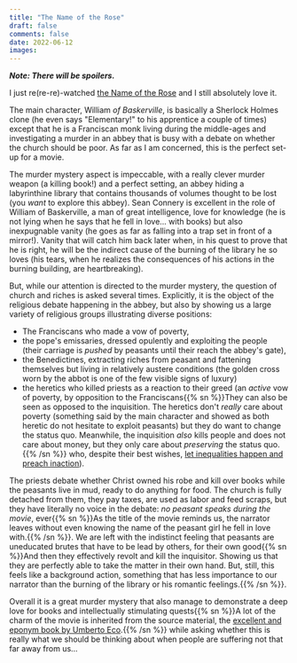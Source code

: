 ```yaml
---
title: "The Name of the Rose"
draft: false
comments: false
date: 2022-06-12
images:
---
```


***Note: There will be spoilers.***

I just re(re-re)-watched [the Name of the Rose](https://www.imdb.com/title/tt0091605/) and I still absolutely love it.

The main character, William *of Baskerville*, is basically a Sherlock Holmes clone (he even says "Elementary!" to his apprentice a couple of times) except that he is a Franciscan monk living during the middle-ages and investigating a murder in an abbey that is busy with a debate on whether the church should be poor.
As far as I am concerned, this is the perfect set-up for a movie.

The murder mystery aspect is impeccable, with a really clever murder weapon (a killing book!) and a perfect setting, an abbey hiding a labyrinthine library that contains thousands of volumes thought to be lost (you *want* to explore this abbey).
Sean Connery is excellent in the role of William of Baskerville, a man of great intelligence, love for knowledge (he is not lying when he says that he fell in love... with books) but also inexpugnable vanity (he goes as far as falling into a trap set in front of a mirror!).
Vanity that will catch him back later when, in his quest to prove that he is right, he will be the indirect cause of the burning of the library he so loves (his tears, when he realizes the consequences of his actions in the burning building, are heartbreaking).

But, while our attention is directed to the murder mystery, the question of church and riches is asked several times.
Explicitly, it is the object of the religious debate happening in the abbey, but also by showing us a large variety of religious groups illustrating diverse positions:

* The Franciscans who made a vow of poverty,
* the pope's emissaries, dressed opulently and exploiting the people (their carriage is *pushed* by peasants until their reach the abbey's gate),
* the Benedictines, extracting riches from peasant and fattening themselves but living in relatively austere conditions (the golden cross worn by the abbot is one of the few visible signs of luxury)
* the heretics who killed priests as a reaction to their greed (an *active* vow of poverty, by opposition to the Franciscans{{% sn %}}They can also be seen as opposed to the inquisition.
The heretics don't *really* care about poverty (something said by the main character and showed as both heretic do not hesitate to exploit peasants) but they do want to change the status quo.
Meanwhile, the inquisition *also* kills people and does not care about money, but they only care about *preserving* the status quo.{{% /sn %}} who, despite their best wishes, [let inequalities happen and preach inaction](https://www.africa.upenn.edu/Articles_Gen/Letter_Birmingham.html#:~:text=I%20have%20almost,presence%20of%20justice)).

The priests debate whether Christ owned his robe and kill over books while the peasants live in mud, ready to do anything for food.
The church is fully detached from them, they pay taxes, are used as labor and feed scraps, but they have literally no voice in the debate: *no peasant speaks during the movie*, ever{{% sn %}}As the title of the movie reminds us, the narrator leaves without even knowing the name of the peasant girl he fell in love with.{{% /sn %}}.
We are left with the indistinct feeling that peasants are uneducated brutes that have to be lead by others, for their own good{{% sn %}}And then they effectively revolt and kill the inquisitor. Showing us that they are perfectly able to take the matter in their own hand. But, still, this feels like a background action, something that has less importance to our narrator than the burning of the library or his romantic feelings.{{% /sn %}}.

Overall it is a great murder mystery that also manage to demonstrate a deep love for books and intellectually stimulating quests{{% sn %}}A lot of the charm of the movie is inherited from the source material, the [excellent and eponym book by Umberto Eco](https://www.goodreads.com/book/show/119073.The_Name_of_the_Rose).{{% /sn %}} while asking whether this is really what we should be thinking about when people are suffering not that far away from us...
